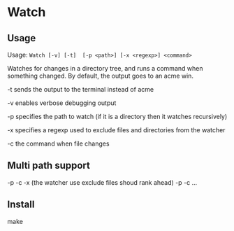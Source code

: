 Watch
=====

## Usage
Usage: ``Watch [-v] [-t]  [-p <path>] [-x <regexp>] <command>``

Watches for changes in a directory tree, and runs a command when
something changed. By default, the output goes to an acme win.

-t sends the output to the terminal instead of acme

-v enables verbose debugging output

-p <path> specifies the path to watch (if it is a directory then it watches recursively)

-x <regexp> specifies a regexp used to exclude files and directories from the watcher

-c <command> the command when file changes

## Multi path support
-p <path1>
-c <cmd1>
-x <exclude1> (the watcher use exclude files shoud rank ahead)
-p <path2>
-c <cmd2>
...

## Install
make
